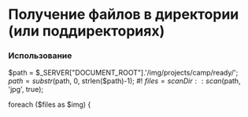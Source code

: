 # Получение файлов в директории (или поддиректориях)

### Использование

$path = $_SERVER["DOCUMENT_ROOT"].'/img/projects/camp/ready/';
$path =  substr($path, 0, strlen($path)-1); #!
$files = scanDir::scan($path, 'jpg', true);

foreach ($files as $img) {
